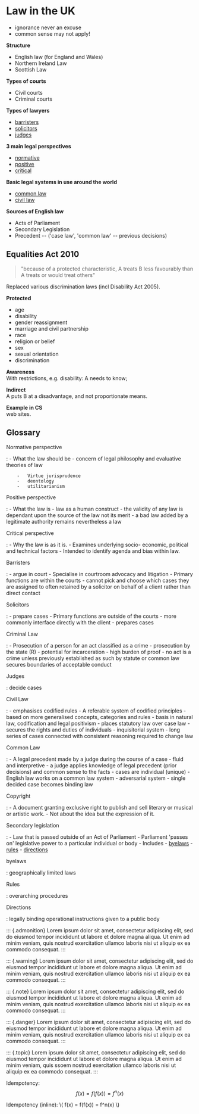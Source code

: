# Law in the UK

-   ignorance never an excuse
-   common sense may not apply!

**Structure**

-   English law (for England and Wales)
-   Northern Ireland Law
-   Scottish Law

**Types of courts**

-   Civil courts
-   Criminal courts

**Types of lawyers**

-   [barristers](#barristers)
-   [solicitors](#solicitors)
-   [judges](#judges)

**3 main legal perspectives**

-   [normative](#normative-perspective)
-   [positive](#positive-perspective)
-   [critical](#critical-perspective)

**Basic legal systems in use around the world**

-   [common law](#common-law)
-   [civil law](#civil-law)

**Sources of English law**

-   Acts of Parliament
-   Secondary Legislation
-   Precedent -- ('case law', 'common law' -- previous decisions)

## Equalities Act 2010

> "because of a protected characteristic, A treats B less favourably than A
> treats or would treat others"

Replaced various discrimination laws (incl Disability Act 2005).

**Protected**

-   age
-   disability
-   gender reassignment
-   marriage and civil partnership
-   race
-   religion or belief
-   sex
-   sexual orientation
-   discrimination

**Awareness** <br/> With restrictions, e.g. disability: A needs to know;

**Indirect** <br/> A puts B at a disadvantage, and not proportionate means.

**Example in CS** <br/>web sites.

## Glossary

Normative perspective

:   -   What the law should be
    -   concern of legal philosophy and evaluative theories of law

        -   Virtue jurisprudence
        -   deontology
        -   utilitarianism

Positive perspective

:   -   What the law is
    -   law as a human construct
    -   the validity of any law is dependant upon the source of the law not its
        merit
    -   a bad law added by a legitimate authority remains nevertheless a law

Critical perspective

:   -   Why the law is as it is.
    -   Examines underlying socio- economic, political and technical factors
    -   Intended to identify agenda and bias within law.

Barristers

:   -   argue in court
    -   Specialise in courtroom advocacy and litigation
    -   Primary functions are within the courts
    -   cannot pick and choose which cases they are assigned to often retained
        by a solicitor on behalf of a client rather than direct contact

Solicitors

:   -   prepare cases
    -   Primary functions are outside of the courts
    -   more commonly interface directly with the client
    -   prepares cases

Criminal Law

:   -   Prosecution of a person for an act classified as a crime
    -   prosecution by the state (R)
    -   potential for incarceration
    -   high burden of proof
    -   no act is a crime unless previously established as such by statute or
        common law secures boundaries of acceptable conduct

Judges

:   decide cases

Civil Law

:   -   emphasises codified rules
    -   A referable system of codified principles
    -   based on more generalised concepts, categories and rules
    -   basis in natural law, codification and legal positivism
    -   places statutory law over case law
    -   secures the rights and duties of individuals
    -   inquisitorial system
    -   long series of cases connected with consistent reasoning required to
        change law

Common Law

:   -   A legal precedent made by a judge during the course of a case
    -   fluid and interpretive
    -   a judge applies knowledge of legal precedent (prior decisions) and
        common sense to the facts
    -   cases are individual (unique)
    -   English law works on a common law system
    -   adversarial system
    -   single decided case becomes binding law

Copyright

:   -   A document granting exclusive right to publish and sell literary or
        musical or artistic work.
    -   Not about the idea but the expression of it.

Secondary legislation

:   -   Law that is passed outside of an Act of Parliament
    -   Parliament 'passes on' legislative power to a particular individual or
        body
    -   Includes
        -   [byelaws](#byelaws)
        -   [rules](#rules)
        -   [directions](#directions)

byelaws

:   geographically limited laws

Rules

:   overarching procedures

Directions

:   legally binding operational instructions given to a public body

::: {.admonition}
Lorem ipsum dolor sit amet, consectetur adipiscing elit, sed do eiusmod tempor
incididunt ut labore et dolore magna aliqua. Ut enim ad minim veniam, quis
nostrud exercitation ullamco laboris nisi ut aliquip ex ea commodo consequat.
:::

::: {.warning}
Lorem ipsum dolor sit amet, consectetur adipiscing elit, sed do eiusmod tempor
incididunt ut labore et dolore magna aliqua. Ut enim ad minim veniam, quis
nostrud exercitation ullamco laboris nisi ut aliquip ex ea commodo consequat.
:::

::: {.note}
Lorem ipsum dolor sit amet, consectetur adipiscing elit, sed do eiusmod tempor
incididunt ut labore et dolore magna aliqua. Ut enim ad minim veniam, quis
nostrud exercitation ullamco laboris nisi ut aliquip ex ea commodo consequat.
:::

::: {.danger}
Lorem ipsum dolor sit amet, consectetur adipiscing elit, sed do eiusmod tempor
incididunt ut labore et dolore magna aliqua. Ut enim ad minim veniam, quis
nostrud exercitation ullamco laboris nisi ut aliquip ex ea commodo consequat.
:::

::: {.topic}
Lorem ipsum dolor sit amet, consectetur adipiscing elit, sed do eiusmod tempor
incididunt ut labore et dolore magna aliqua. Ut enim ad minim veniam, quis
ssoem nostrud exercitation ullamco laboris nisi ut aliquip ex ea commodo
consequat.
:::

Idempotency: $$ f(x) = f(f(x)) = f^n(x) $$

Idempotency (inline): \\( f(x) = f(f(x)) = f^n(x) \\)
